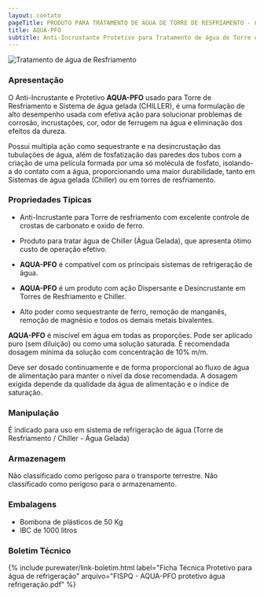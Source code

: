 ```yaml
---
layout: contato
pageTitle: PRODUTO PARA TRATAMENTO DE AGUA DE TORRE DE RESFRIAMENTO - CHILLER ÁGUA GELADA - PUREWATER EFLUENTES
title: AQUA-PFO
subtitle: Anti-Incrustante Protetivo para Tratamento de água de Torre de Resfriamento / Chiller Água Gelada 
---
```

<img class="img-responsive pull-right" style="max-width: 100%;" src="../../website/ images/produto-tratamento-de-agua-torre-resfriamento-chiller-gelada.png" alt="Tratamento de água de Resfriamento">

<br />

### **Apresentação**

O Anti-Incrustante e Protetivo **AQUA-PFO** usado para Torre de Resfriamento e Sistema de água gelada (CHILLER), é uma formulação de alto desempenho usada com efetiva ação para solucionar problemas de corrosão, incrustações, cor, odor de ferrugem na água e eliminação dos efeitos da dureza.

Possui multipla ação como sequestrante e na desincrustação das tubulações de água, além de fosfatização das paredes dos tubos com a criação de uma película formada por uma só molécula de fosfato, isolando-a do contato com a água, proporcionando uma maior durabilidade, tanto em Sistemas de água gelada (Chiller) ou em torres de resfriamento.

### **Propriedades Típicas**

- Anti-Incrustante para Torre de resfriamento com excelente controle de crostas de carbonato e oxido de ferro.

- Produto para tratar água de Chiller (Água Gelada), que apresenta ótimo custo de operação efetivo.

- **AQUA-PFO** é compatível com os principais sistemas de refrigeração de água.

- **AQUA-PFO** é um produto com ação Dispersante e Desincrustante em Torres de Resfriamento e Chiller.

- Alto poder como sequestrante de ferro, remoção de manganês, remoção de magnésio e todos os demais metais bivalentes.



**AQUA-PFO** é miscível em água em todas as proporções. Pode ser aplicado puro (sem diluição) ou como uma solução saturada. 
É recomendada dosagem mínima da solução com concentração de 10% m/m. 

Deve ser dosado continuamente e de forma proporcional ao fluxo de água de alimentação para manter o nível da dose recomendada. 
A dosagem exigida depende da qualidade da água de alimentação e o índice de saturação.

### **Manipulação**
É indicado para uso em sistema de refrigeração de água (Torre de Resfriamento / Chiller - Água Gelada)

### **Armazenagem**
Não classificado como perigoso para o transporte terrestre. Não classificado como perigoso para o armazenamento. 

### **Embalagens**

- Bombona de plásticos de 50 Kg 
- IBC de 1000 litros

### **Boletim Técnico**

{% include purewater/link-boletim.html 
   label="Ficha Técnica Protetivo para água de refrigeração" 
   arquivo="FISPQ - AQUA-PFO protetivo água refrigeração.pdf" %}
   
   
   
   
